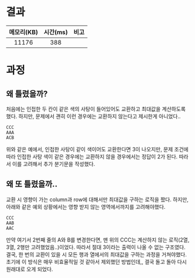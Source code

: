 # 결과

| 메모리(KB) | 시간(ms) | 비고 |
| :--------: | :------: | :--- |
| 11176 | 388 |      |

# 과정

## 왜 틀렸을까?

처음에는 인접한 두 칸이 같은 색의 사탕이 들어있어도 교환하고 최대값을 계산하도록 했다. 하지만, 문제에서 괜히 이런 경우에는 교환하지 않는다고 제시한게 아니었다..
```
CCC
AAA
ACB
```
위와 같은 예에서, 인접한 사탕이 같이 색이어도 교환한다면 3이 나오지만, 문제 조건에 따라 인접한 사탕 색이 같은 경우에는 교환하지 않을 경우에서는 정답이 2가 된다. 따라서 이를 고려해서 추가 분기문을 작성했다.

## 왜 또 틀렸을까..

교환 시 영향이 가는 column과 row에 대해서만 최대값을 구하는 로직을 짰다. 하지만, 아래와 같은 예외 상황에서는 영향 받지 않는 영역에서까지를 고려해야했다.
```
CCC
AAB
AAC
```
만약 여기서 2번째 줄의 A와 B를 변경한다면, 맨 위의 CCC는 계산하지 않는 로직(2열, 3열, 2행만 고려했었음..)이었다. 따라서 절대 3이라는 출력이 나올 수 없는 구조였다. 결국, 한 번의 교환이 있을 시 모든 행과 열에서의 최대값을 구하는 과정을 거쳐야했다. 초기에 이 방식은 매우 비효율적일 것 같아서 제외했던 방법인데,, 결국 돌고 돌아 다시 원래대로 오게 되었다. 
